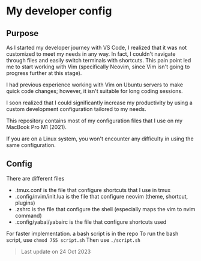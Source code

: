 # My developer config

## Purpose
As I started my developer journey with VS Code, I realized that it was not customized to meet my needs in any way. In fact, I couldn't navigate through files and easily switch terminals with shortcuts.
This pain point led me to start working with Vim (specifically Neovim, since Vim isn't going to progress further at this stage).

I had previous experience working with Vim on Ubuntu servers to make quick code changes; however, it isn't suitable for long coding sessions.

I soon realized that I could significantly increase my productivity by using a custom development configuration tailored to my needs.

This repository contains most of my configuration files that I use on my MacBook Pro M1 (2021).

If you are on a Linux system, you won't encounter any difficulty in using the same configuration.

## Config

There are different files 
- .tmux.conf is the file that configure shortcuts that I use in tmux
- .config/nvim/init.lua is the file that configure neovim (theme, shortcut, plugins)
- .zshrc is the file that configure the shell (especially maps the vim to nvim command)
- .config/yabai/yabairc is the file that configure shortcuts used 

For faster implementation. a bash script is in the repo
To run the bash script, use `chmod 755 script.sh`
Then use `./script.sh`

> Last update on 24 Oct 2023
